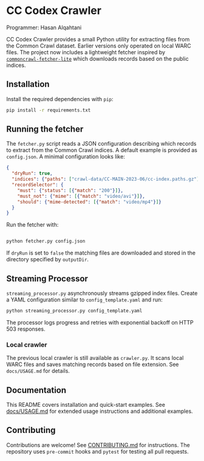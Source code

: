 # CC Codex Crawler

Programmer: Hasan Alqahtani

CC Codex Crawler provides a small Python utility for extracting files from the
Common Crawl dataset.  Earlier versions only operated on local WARC files.
The project now includes a lightweight fetcher inspired by
[`commoncrawl-fetcher-lite`](https://github.com/tballison/commoncrawl-fetcher-lite)
which downloads records based on the public indices.

## Installation

Install the required dependencies with `pip`:

```bash
pip install -r requirements.txt
```

## Running the fetcher

The `fetcher.py` script reads a JSON configuration describing which records to
extract from the Common Crawl indices. A default example is provided as
`config.json`. A minimal configuration looks like:


```json
{
  "dryRun": true,
  "indices": {"paths": ["crawl-data/CC-MAIN-2023-06/cc-index.paths.gz"]},
  "recordSelector": {
    "must": {"status": [{"match": "200"}]},
    "must_not": {"mime": [{"match": "video/avi"}]},
    "should": {"mime-detected": [{"match": "video/mp4"}]}
  }
}
```

Run the fetcher with:

```bash

python fetcher.py config.json

```

If `dryRun` is set to `false` the matching files are downloaded and stored in
the directory specified by `outputDir`.


## Streaming Processor

`streaming_processor.py` asynchronously streams gzipped index files. Create a
YAML configuration similar to `config_template.yaml` and run:

```bash
python streaming_processor.py config_template.yaml
```

The processor logs progress and retries with exponential backoff on HTTP 503
responses.




### Local crawler

The previous local crawler is still available as `crawler.py`. It scans local
WARC files and saves matching records based on file extension. See
`docs/USAGE.md` for details.


## Documentation

This README covers installation and quick-start examples. See
[docs/USAGE.md](docs/USAGE.md) for extended usage instructions and additional
examples.

## Contributing

Contributions are welcome! See [CONTRIBUTING.md](CONTRIBUTING.md) for
instructions. The repository uses `pre-commit` hooks and `pytest` for testing
all pull requests.
